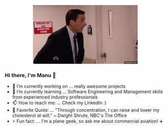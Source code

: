 
<p align="center">
  <img src="static/images/giphy.gif" alt="Michael Scott Gif" width="65%"/>
  <!-- Original Source: https://media.giphy.com/media/xMGh0bajSyNdC/giphy.gif -->
</p>

### Hi there, I'm Manu 👋

- 🔭 I’m currently working on ... really awesome projects
- 🌱 I’m currently learning ... Software Engineering and Management skills from experienced industry professionals
- 📫 How to reach me: ... Check my LinkedIn :)
- 💬 Favorite Quote: ... "Through concentration, I can raise and lower my cholesterol at will." ~ Dwight Shrute, NBC's The Office
- ⚡ Fun fact: ... I'm a plane geek, so ask me about commercial aviation! ✈️

